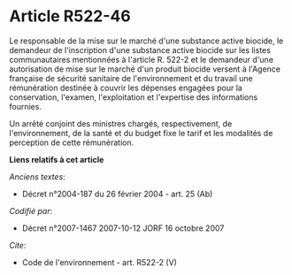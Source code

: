 # Article R522-46

Le responsable de la mise sur le marché d'une substance active biocide, le demandeur de l'inscription d'une substance active
biocide sur les listes communautaires mentionnées à l'article R. 522-2 et le demandeur d'une autorisation de mise sur le
marché d'un produit biocide versent à l'Agence française de sécurité sanitaire de l'environnement et du travail une
rémunération destinée à couvrir les dépenses engagées pour la conservation, l'examen, l'exploitation et l'expertise des
informations fournies.

Un arrêté conjoint des ministres chargés, respectivement, de l'environnement, de la santé et du budget fixe le tarif et les
modalités de perception de cette rémunération.

**Liens relatifs à cet article**

_Anciens textes_:

  - Décret n°2004-187 du 26 février 2004 - art. 25 (Ab)

_Codifié par_:

  - Décret n°2007-1467 2007-10-12 JORF 16 octobre 2007

_Cite_:

  - Code de l'environnement - art. R522-2 (V)
